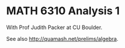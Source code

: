 # MATH 6310 Analysis 1

With Prof Judith Packer at CU Boulder.

See also <http://quamash.net/prelims/algebra>.
